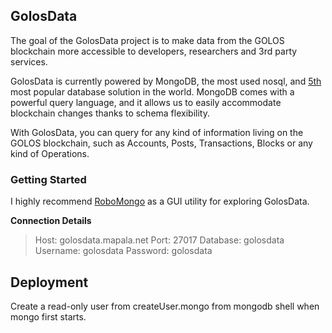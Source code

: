 ## GolosData
The goal of the GolosData project is to make data from the
GOLOS blockchain more accessible to developers, researchers and 3rd party services.

GolosData is currently powered by MongoDB, the most used nosql, and [5th](http://db-engines.com/en/ranking) most popular database solution in the world.
MongoDB comes with a powerful query language, and it allows us to easily accommodate blockchain changes thanks to schema flexibility.

With GolosData, you can query for any kind of information living on the GOLOS blockchain, such as Accounts, Posts, Transactions, Blocks or any kind of Operations.


### Getting Started
I highly recommend [RoboMongo](https://robomongo.org/) as a GUI utility for exploring GolosData.

**Connection Details**
>Host: golosdata.mapala.net
Port: 27017
Database: golosdata
Username: golosdata
Password: golosdata


## Deployment
Create a read-only user from createUser.mongo
from mongodb shell when mongo first starts.
